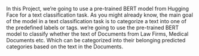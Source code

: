 In this Project, we’re going to use a pre-trained BERT model from Hugging Face for a text classification task. As you might already know, the main goal of the model in a text classification task is to categorize a text into one of the predefined labels or tags.
we’re going to use the pre-trained BERT model to classify whether the text of Documents from Law Firms, Medical Documents etc. Which can be categorized into their belonging predicted categories based on the text in the Documents.
